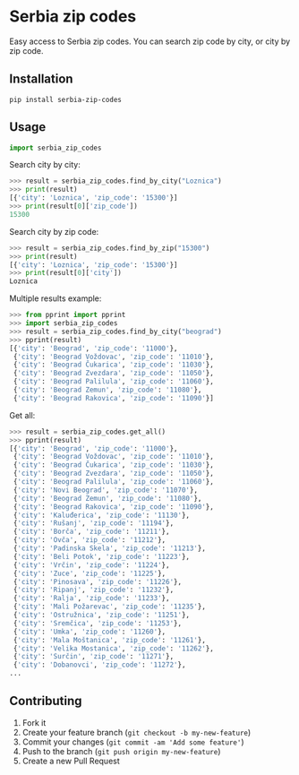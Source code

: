 # Serbia zip codes

Easy access to Serbia zip codes. You can search zip code by city, or city by zip code.

## Installation

```
pip install serbia-zip-codes
```

## Usage

```python
import serbia_zip_codes
```

Search city by city:

```python
>>> result = serbia_zip_codes.find_by_city("Loznica")
>>> print(result)
[{'city': 'Loznica', 'zip_code': '15300'}]
>>> print(result[0]['zip_code'])
15300
```

Search city by zip code:

```python
>>> result = serbia_zip_codes.find_by_zip("15300")
>>> print(result)
[{'city': 'Loznica', 'zip_code': '15300'}]
>>> print(result[0]['city'])
Loznica
```

Multiple results example:

```python
>>> from pprint import pprint
>>> import serbia_zip_codes
>>> result = serbia_zip_codes.find_by_city("beograd")
>>> pprint(result)
[{'city': 'Beograd', 'zip_code': '11000'},
 {'city': 'Beograd Voždovac', 'zip_code': '11010'},
 {'city': 'Beograd Čukarica', 'zip_code': '11030'},
 {'city': 'Beograd Zvezdara', 'zip_code': '11050'},
 {'city': 'Beograd Palilula', 'zip_code': '11060'},
 {'city': 'Beograd Zemun', 'zip_code': '11080'},
 {'city': 'Beograd Rakovica', 'zip_code': '11090'}]
```

Get all:

```python
>>> result = serbia_zip_codes.get_all()
>>> pprint(result)
[{'city': 'Beograd', 'zip_code': '11000'},
 {'city': 'Beograd Voždovac', 'zip_code': '11010'},
 {'city': 'Beograd Čukarica', 'zip_code': '11030'},
 {'city': 'Beograd Zvezdara', 'zip_code': '11050'},
 {'city': 'Beograd Palilula', 'zip_code': '11060'},
 {'city': 'Novi Beograd', 'zip_code': '11070'},
 {'city': 'Beograd Zemun', 'zip_code': '11080'},
 {'city': 'Beograd Rakovica', 'zip_code': '11090'},
 {'city': 'Kaluđerica', 'zip_code': '11130'},
 {'city': 'Rušanj', 'zip_code': '11194'},
 {'city': 'Borča', 'zip_code': '11211'},
 {'city': 'Ovča', 'zip_code': '11212'},
 {'city': 'Padinska Skela', 'zip_code': '11213'},
 {'city': 'Beli Potok', 'zip_code': '11223'},
 {'city': 'Vrčin', 'zip_code': '11224'},
 {'city': 'Zuce', 'zip_code': '11225'},
 {'city': 'Pinosava', 'zip_code': '11226'},
 {'city': 'Ripanj', 'zip_code': '11232'},
 {'city': 'Ralja', 'zip_code': '11233'},
 {'city': 'Mali Požarevac', 'zip_code': '11235'},
 {'city': 'Ostružnica', 'zip_code': '11251'},
 {'city': 'Sremčica', 'zip_code': '11253'},
 {'city': 'Umka', 'zip_code': '11260'},
 {'city': 'Mala Moštanica', 'zip_code': '11261'},
 {'city': 'Velika Mostanica', 'zip_code': '11262'},
 {'city': 'Surčin', 'zip_code': '11271'},
 {'city': 'Dobanovci', 'zip_code': '11272'},
...
```

## Contributing

1. Fork it
2. Create your feature branch (`git checkout -b my-new-feature`)
3. Commit your changes (`git commit -am 'Add some feature'`)
4. Push to the branch (`git push origin my-new-feature`)
5. Create a new Pull Request
